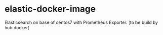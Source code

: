 # elastic-docker-image
Elasticsearch on base of centos7 with Prometheus Exporter. (to be build by hub.docker)
